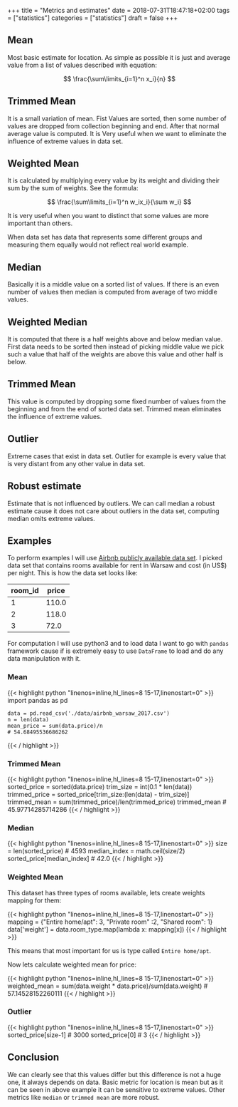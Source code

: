 +++
title = "Metrics and estimates"
date = 2018-07-31T18:47:18+02:00
tags = ["statistics"]
categories = ["statistics"]
draft = false
+++

## Mean

Most basic estimate for location.
As simple as possible it is just and average value from a list of values described with equation:

$$ \frac{\sum\limits_{i=1}^n x_i}{n} $$


## Trimmed Mean

It is a small variation of mean. Fist Values are sorted, then some number of values are dropped from collection beginning and end. After that normal average value is computed. It is Very useful when we want to eliminate the influence of extreme values in data set.

## Weighted Mean

It is calculated by multiplying every value by its weight and dividing their sum by the sum of weights. See the formula:

$$ \frac{\sum\limits_{i=1}^n w_ix_i}{\sum w_i} $$


It is very useful when you want to distinct  that some values are more important than others.

When data set has data that represents some different groups and measuring them equally would not reflect real world example.

## Median

Basically it is a middle value on a sorted list of values. 
If there is an even number of values then median is computed from average of two middle values.

## Weighted Median

It is computed that there is a half weights above and below median value.
First data needs to be sorted then instead of picking middle value we pick such a value that half of the weights are above this value and other half is below.

## Trimmed Mean

This value is computed by dropping some fixed number of values from the beginning and from the end of sorted data set. Trimmed mean eliminates the influence of extreme values.

## Outlier

Extreme cases that exist in data set. Outlier for example is every value that is very distant from any other value in data set.

## Robust estimate

Estimate that is not influenced by outliers. We can call median a robust estimate cause it does not care about outliers in the data set, computing median omits extreme values.

## Examples

To perform examples I will use [Airbnb publicly available data set](http://tomslee.net/airbnb-data-collection-get-the-data). I picked data set that contains rooms available for rent in Warsaw and cost (in US$) per night. This is how the data set looks like:

| room_id | price |
|---------|-------|
| 1       | 110.0 |
| 2       | 118.0 |
| 3       | 72.0  |

For computation I will use python3 and to load data I want to go with `pandas` framework cause if is extremely easy to use `DataFrame` to load and do any data manipulation with it.

### Mean

{{< highlight python "linenos=inline,hl_lines=8 15-17,linenostart=0" >}}
    import pandas as pd

    data = pd.read_csv('./data/airbnb_warsaw_2017.csv')
    n = len(data)
    mean_price = sum(data.price)/n
    # 54.68495536686262
{{< / highlight >}}

### Trimmed Mean

{{< highlight python "linenos=inline,hl_lines=8 15-17,linenostart=0" >}}
    sorted_price = sorted(data.price)
    trim_size = int(0.1 * len(data))
    trimmed_price = sorted_price[trim_size:(len(data) - trim_size)]
    trimmed_mean = sum(trimmed_price)/len(trimmed_price)
    trimmed_mean
    # 45.97714285714286
{{< / highlight >}}

### Median

{{< highlight python "linenos=inline,hl_lines=8 15-17,linenostart=0" >}}
    size = len(sorted_price)
    # 4593
    median_index = math.ceil(size/2)
    sorted_price[median_index]
    # 42.0
{{< / highlight >}}

### Weighted Mean

This dataset has three types of rooms available, lets create weights mapping for them:

{{< highlight python "linenos=inline,hl_lines=8 15-17,linenostart=0" >}}
    mapping = {"Entire home/apt": 3, "Private room" :2, "Shared room": 1}
    data['weight'] = data.room_type.map(lambda x: mapping[x])
{{< / highlight >}}

This means that most important for us is type called `Entire home/apt`.

Now lets calculate weighted mean for price:

{{< highlight python "linenos=inline,hl_lines=8 15-17,linenostart=0" >}}
    weighted_mean = sum(data.weight * data.price)/sum(data.weight)
    # 57.14528152260111
{{< / highlight >}}

### Outlier 

{{< highlight python "linenos=inline,hl_lines=8 15-17,linenostart=0" >}}
    sorted_price[size-1]
    # 3000
    sorted_price[0]
    # 3
{{< / highlight >}}

## Conclusion

We can clearly see that this values differ but this difference is not a huge one, it always depends on data.
Basic metric for location is mean but as it can be seen in above example it can be sensitive to extreme values.
Other metrics like `median` or `trimmed mean` are more robust.

